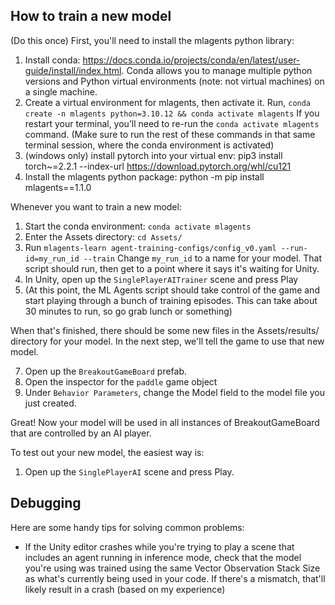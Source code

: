 ## How to train a new model

(Do this once) First, you'll need to install the mlagents python library:
1. Install conda: https://docs.conda.io/projects/conda/en/latest/user-guide/install/index.html. Conda allows you to manage multiple python versions and Python virtual environments (note: not virtual machines) on a single machine.
2. Create a virtual environment for mlagents, then activate it. Run, `conda create -n mlagents python=3.10.12 && conda activate mlagents` If you restart your terminal, you’ll need to re-run the `conda activate mlagents` command.
(Make sure to run the rest of these commands in that same terminal session, where the conda environment is activated)
3. (windows only) install pytorch into your virtual env: pip3 install torch~=2.2.1 --index-url https://download.pytorch.org/whl/cu121
4. Install the mlagents python package: python -m pip install mlagents==1.1.0

Whenever you want to train a new model:

1. Start the conda environment: `conda activate mlagents`
2. Enter the Assets directory: `cd Assets/`
3. Run `mlagents-learn agent-training-configs/config_v0.yaml --run-id=my_run_id --train` Change `my_run_id` to a name for your model. That script should run, then get to a point where it says it's waiting for Unity.
4. In Unity, open up the `SinglePlayerAITrainer` scene and press Play
5. (At this point, the ML Agents script should take control of the game and start playing through a bunch of training episodes. This can take about 30 minutes to run, so go grab lunch or something)

When that's finished, there should be some new files in the Assets/results/ directory for your model. In the next step, we'll tell the game to use that new model.

7. Open up the `BreakoutGameBoard` prefab.
8. Open the inspector for the `paddle` game object
9. Under `Behavior Parameters`, change the Model field to the model file you just created.

Great! Now your model will be used in all instances of BreakoutGameBoard that are controlled by an AI player.

To test out your new model, the easiest way is:

1. Open up the `SinglePlayerAI` scene and press Play.


## Debugging

Here are some handy tips for solving common problems:

* If the Unity editor crashes while you're trying to play a scene that includes an agent running in inference mode, check that the model you're using was trained using the same Vector Observation Stack Size as what's currently being used in your code. If there's a mismatch, that'll likely result in a crash (based on my experience)
